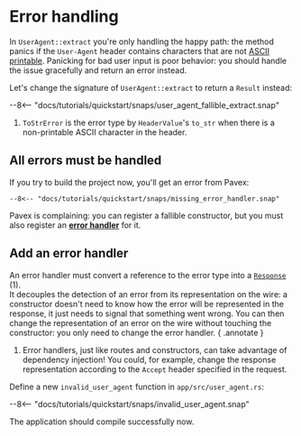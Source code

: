 # Error handling

In `UserAgent::extract` you're only handling the happy path:
the method panics if the `User-Agent` header contains characters that are not [ASCII printable](https://en.wikipedia.org/wiki/ASCII#Printable_character_table).
Panicking for bad user input is poor behavior: you should handle the issue gracefully and return an error instead.

Let's change the signature of `UserAgent::extract` to return a `Result` instead:

--8<-- "docs/tutorials/quickstart/snaps/user_agent_fallible_extract.snap"

1. `ToStrError` is the error type by `HeaderValue`'s `to_str` when there is a non-printable ASCII character in the header.

## All errors must be handled

If you try to build the project now, you'll get an error from Pavex:

```ansi-color
--8<-- "docs/tutorials/quickstart/snaps/missing_error_handler.snap"
```

Pavex is complaining: you can register a fallible constructor, but you must also register an
[**error handler**](../../guide/errors/error_handlers.md) for it.

## Add an error handler

An error handler must convert a reference to the error type into a [`Response`][Response] (1).\
It decouples the detection of an error from its representation on the wire: a constructor doesn't need to know how the
error will be represented in the response, it just needs to signal that something went wrong.
You can then change the representation of an error on the wire without touching the constructor: you only need to change
the
error handler.
{ .annotate }

1. Error handlers, just like routes and constructors, can take advantage of dependency injection!
   You could, for example, change the response representation according to the `Accept` header specified in the request.

Define a new `invalid_user_agent` function in `app/src/user_agent.rs`:

--8<-- "docs/tutorials/quickstart/snaps/invalid_user_agent.snap"

The application should compile successfully now.

[Blueprint]: /api_reference/pavex/struct.Blueprint.html
[Response]: /api_reference/pavex/response/struct.Response.html
